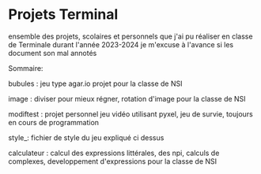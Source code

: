 # Projets Terminal
ensemble des projets, scolaires et personnels que j'ai pu réaliser en classe de Terminale durant l'année 2023-2024
je m'excuse à l'avance si les document son mal annotés

Sommaire:

bubules : jeu type agar.io projet pour la classe de NSI

image : diviser pour mieux régner, rotation d'image pour la classe de NSI

modiftest : projet personnel jeu vidéo utilisant pyxel, jeu de survie, toujours en cours de programmation

style_: fichier de style du jeu expliqué ci dessus

calculateur : calcul des expressions littérales, des npi, calculs de complexes, developpement d'expressions pour la classe de NSI
